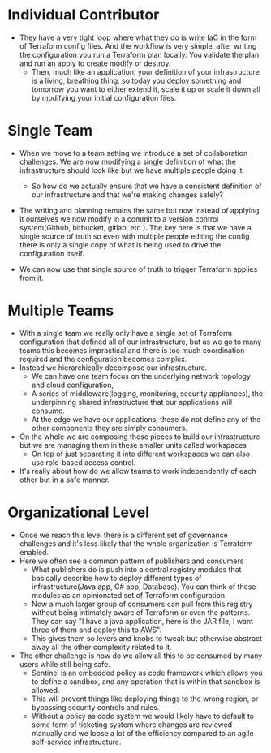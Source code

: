 # Individual Contributor  
- They have a very tight loop where what they do is write IaC in the form of Terraform config files. And the workflow is very simple, after writing the configuration you run a Terraform plan locally. You validate the plan and run an apply to create modify or destroy.
	- Then, much like an application, your definition of your infrastructure is a living, breathing thing, so today you deploy something and tomorrow you want to either extend it, scale it up or scale it down all by modifying your initial configuration files.  
 
# Single Team  
- When we move to a team setting we introduce a set of collaboration challenges. We are now modifying a single definition of what the infrastructure should look like but we have multiple people doing it. 
	- So how do we actually ensure that we have a consistent definition of our infrastructure and that we're making changes safely?  

-  The writing and planning remains the same but now instead of applying it ourselves we now modify in a commit to a version control system(Github, bitbucket, gitlab, etc.). The key here is that we have a single source of truth so even with multiple people editing the config there is only a single copy of what is being used to drive the configuration itself.
- We can now use that single source of truth to trigger Terraform applies from it.

# Multiple Teams  
- With a single team we really only have a single set of Terraform configuration that defined all of our infrastructure, but as we go to many teams this becomes impractical and there is too much coordination required and the configuration becomes complex.
- Instead we hierarchically decompose our infrastructure. 
	- We can have one team focus on the underlying network topology and cloud configuration,
	-  A series of middleware(logging, monitoring, security appliances), the underpinning shared infrastructure that our applications will consume.
	- At the edge we have our applications, these do not define any of the other components they are simply consumers. 
- On the whole we are composing these pieces to build our infrastructure but we are managing them in these smaller units called workspaces
	- On top of just separating it into different workspaces we can also use role-based access control. 
- It's really about how do we allow teams to work independently of each other but in a safe manner.
# Organizational Level  
- Once we reach this level there is a different set of governance challenges and it's less likely that the whole organization is Terraform enabled. 
- Here we often see a common pattern of publishers and consumers
	- What publishers do is push into a central registry modules that basically describe how to deploy different types of infrastructure(Java app, C# app, Database). You can think of these modules as an opinionated set of Terraform configuration.
	- Now a much larger group of consumers can pull from this registry without being intimately aware of Terraform or even the patterns. They can say "I have a java application, here is the JAR file, I want three of them and deploy this to AWS".
	- This gives them so levers and knobs to tweak but otherwise abstract away all the other complexity related to it. 
- The other challenge is how do we allow all this to be consumed by many users while still being safe.
	- Sentinel is an embedded policy as code framework which allows you to define a sandbox, and any operation  that is within that sandbox is allowed.
	- This will prevent things like deploying things to the wrong region, or bypassing security controls and rules. 
	- Without a policy as code system we would likely have to default to some form of ticketing system where changes are reviewed manually and we loose a lot of the efficiency compared to an agile self-service infrastructure. 